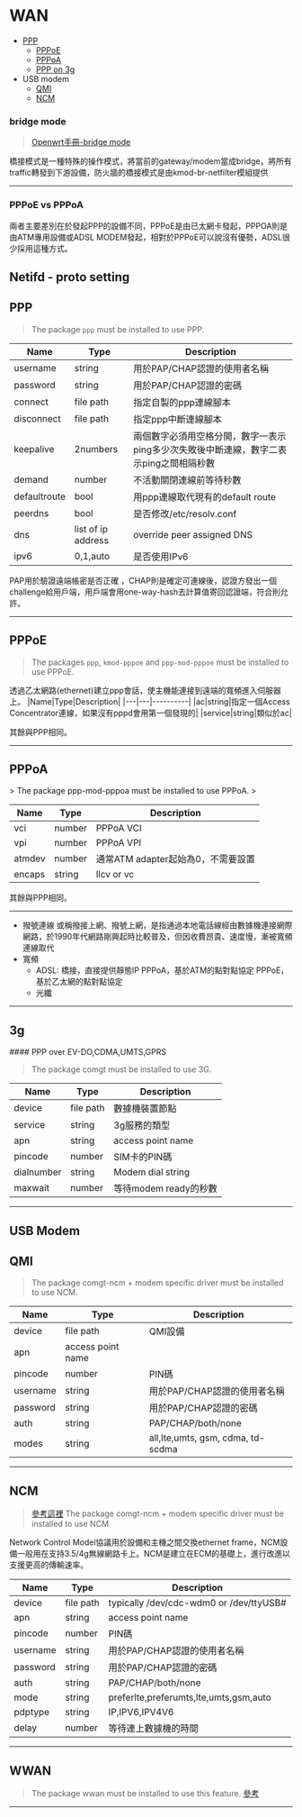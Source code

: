 

# WAN

+ [PPP](#ppp)
	- [PPPoE](#pppoe)
	- [PPPoA](#pppoa)
	- [PPP on 3g](#3g)
+ USB modem
	- [QMI](#qmi)
	- [NCM](#ncm)
	

### bridge mode

>[Openwrt手冊-bridge mode](https://openwrt.org/docs/guide-user/network/wan/bridge-mode)

橋接模式是一種特殊的操作模式，將當前的gateway/modem當成bridge，將所有traffic轉發到下游設備，防火牆的橋接模式是由kmod-br-netfilter模組提供

-----------------------------

### PPPoE vs PPPoA
兩者主要差別在於發起PPP的設備不同，PPPoE是由已太網卡發起，PPPOA則是由ATM專用設備或ADSL MODEM發起，相對於PPPoE可以說沒有優勢，ADSL很少採用這種方式。

## Netifd - proto setting
<h2 id="ppp">PPP</h2>

> The package `ppp` must be installed to use PPP.

|Name|Type|Description|
|---|---|----------|
|username|string|用於PAP/CHAP認證的使用者名稱|
|password|string|用於PAP/CHAP認證的密碼|
|connect|file path|指定自製的ppp連線腳本|
|disconnect|file path|指定ppp中斷連線腳本|
|keepalive|2numbers|兩個數字必須用空格分開，數字一表示ping多少次失敗後中斷連線，數字二表示ping之間相隔秒數|
|demand|number|不活動關閉連線前等待秒數|
|defaultroute|bool|用ppp連線取代現有的default route|
|peerdns|bool|是否修改/etc/resolv.conf|
|dns|list of ip address|override peer assigned DNS|
|ipv6|0,1,auto|是否使用IPv6|

PAP用於驗證遠端帳密是否正確 ，CHAP則是確定可連線後，認證方發出一個challenge給用戶端，用戶端會用one-way-hash去計算值寄回認證端，符合則允許。

--------------------------

<h2 id="pppoe">PPPoE</h2>

> The packages `ppp`, `kmod-pppoe` and `ppp-mod-pppoe` must be installed to use PPPoE.

透過乙太網路(ethernet)建立ppp會話，使主機能連接到遠端的寬頻進入伺服器上。
|Name|Type|Description|
|---|---|----------|
|ac|string|指定一個Access Concentrator連線，如果沒有pppd會用第一個發現的|
|service|string|類似於ac|

其餘與PPP相同。

------------
<h2 id="pppoa">PPPoA</h2>
> The package ppp-mod-pppoa must be installed to use PPPoA.
> 

|Name|Type|Description|
|---|---|----------|
|vci|number|PPPoA VCI|
|vpi|number|PPPoA VPI|
|atmdev|number|通常ATM adapter起始為0，不需要設置|
|encaps|string|llcv or vc|

其餘與PPP相同。

----------------------
+ 撥號連線
	或稱撥接上網、撥號上網，是指通過本地電話線經由數據機連接網際網路，於1990年代網路剛興起時比較普及，但因收費昂貴、速度慢，漸被寬頻連線取代
+ 寬頻
	- ADSL:
        橋接，直接提供靜態IP
        PPPoA，基於ATM的點對點協定
        PPPoE，基於乙太網的點對點協定
	- 光纖

--------------------

<h2 id="3g">3g</h2>
#### PPP over EV-DO,CDMA,UMTS,GPRS

> The package comgt must be installed to use 3G.
> 

|Name|Type|Description|
|---|---|----------|
|device|file path|數據機裝置節點|
|service|string|3g服務的類型|
|apn|string|access point name|
|pincode|number|SIM卡的PIN碼|
|dialnumber|string|Modem dial string|
|maxwait|number|等待modem ready的秒數|

----------------
## USB Modem

<h2 id="qmi">QMI</h2>

> The package comgt-ncm + modem specific driver must be installed to use NCM.
> 

|Name|Type|Description|
|---|---|----------|
|device|file path|QMI設備|
|apn|access point name|
|pincode|number|PIN碼|
|username|string|用於PAP/CHAP認證的使用者名稱|
|password|string|用於PAP/CHAP認證的密碼|
|auth|string|PAP/CHAP/both/none|
|modes|string|all,lte,umts, gsm, cdma, td-scdma|

-----------------------------

<h2 id="ncm">NCM</h2>

> [參考這裡](https://wowothink.com/588ebc22/)
> The package comgt-ncm + modem specific driver must be installed to use NCM

Network Control Model協議用於設備和主機之間交換ethernet frame，NCM設備一般用在支持3.5/4g無線網路卡上。NCM是建立在ECM的基礎上，進行改進以支援更高的傳輸速率。

|Name|Type|Description|
|---|---|----------|
|device|file path| typically /dev/cdc-wdm0 or /dev/ttyUSB#|
|apn|string|access point name|
|pincode|number|PIN碼|
|username|string|用於PAP/CHAP認證的使用者名稱|
|password|string|用於PAP/CHAP認證的密碼|
|auth|string|PAP/CHAP/both/none|
|mode|string|preferlte,preferumts,lte,umts,gsm,auto|
|pdptype|string|IP,IPV6,IPV4V6|
|delay|number|等待連上數據機的時間|

----------------------------------

## WWAN
>  The package wwan must be installed to use this feature. 
>  [參考](https://www.rohm.com.tw/electronics-basics/wireless/wireless_what1)
>  

-------------------------------



